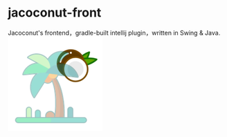 # jacoconut-front
Jacoconut's frontend，gradle-built intellij plugin，written in Swing &amp; Java.
![](./public/logo2.png)